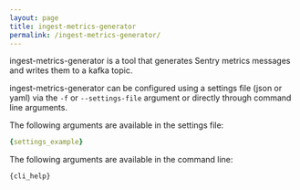 ```yaml
---
layout: page
title: ingest-metrics-generator
permalink: /ingest-metrics-generator/
---
```

<!-- README.md is auto generated from README-template.md by calling ingest-metrics-generator with the `--update-docs` argument -->

ingest-metrics-generator is a tool that generates Sentry metrics messages and writes them to a kafka topic.

ingest-metrics-generator can be configured using a settings file (json or yaml) via the `-f` or `--settings-file` argument or directly through command
line arguments.

The following arguments are available in the settings file:

```yaml
{settings_example}
```

The following arguments are available in the command line:

```
{cli_help}
```

